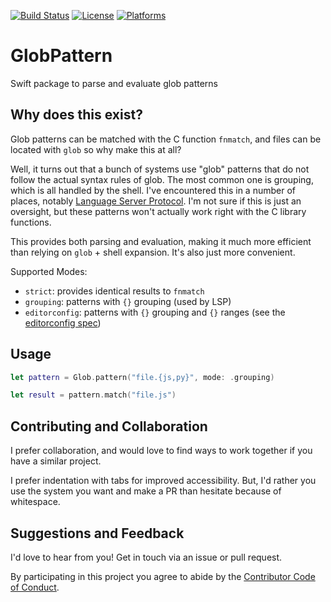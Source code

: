 [![Build Status][build status badge]][build status]
[![License][license badge]][license]
[![Platforms][platforms badge]][platforms]

# GlobPattern

Swift package to parse and evaluate glob patterns

## Why does this exist?

Glob patterns can be matched with the C function `fnmatch`, and files can be located with `glob` so why make this at all?

Well, it turns out that a bunch of systems use "glob" patterns that do not follow the actual syntax rules of glob. The most common one is grouping, which is all handled by the shell. I've encountered this in a number of places, notably [Language Server Protocol][lsp]. I'm not sure if this is just an oversight, but these patterns won't actually work right with the C library functions.

This provides both parsing and evaluation, making it much more efficient than relying on `glob` + shell expansion. It's also just more convenient.

Supported Modes:

- `strict`: provides identical results to `fnmatch`
- `grouping`: patterns with `{}` grouping (used by LSP)
- `editorconfig`: patterns with `{}` grouping and `{}` ranges (see the [editorconfig spec][editorconfig])

## Usage

```swift
let pattern = Glob.pattern("file.{js,py}", mode: .grouping)

let result = pattern.match("file.js")
```

## Contributing and Collaboration

I prefer collaboration, and would love to find ways to work together if you have a similar project.

I prefer indentation with tabs for improved accessibility. But, I'd rather you use the system you want and make a PR than hesitate because of whitespace.

## Suggestions and Feedback

I'd love to hear from you! Get in touch via an issue or pull request.

By participating in this project you agree to abide by the [Contributor Code of Conduct](CODE_OF_CONDUCT.md).

[lsp]: https://microsoft.github.io/language-server-protocol/
[editorconfig]: https://spec.editorconfig.org
[build status]: https://github.com/ChimeHQ/GlobPattern/actions
[build status badge]: https://github.com/ChimeHQ/GlobPattern/workflows/CI/badge.svg
[license]: https://opensource.org/licenses/BSD-3-Clause
[license badge]: https://img.shields.io/github/license/ChimeHQ/GlobPattern
[platforms]: https://swiftpackageindex.com/ChimeHQ/GlobPattern
[platforms badge]: https://img.shields.io/endpoint?url=https%3A%2F%2Fswiftpackageindex.com%2Fapi%2Fpackages%2FChimeHQ%2FGlobPattern%2Fbadge%3Ftype%3Dplatforms
